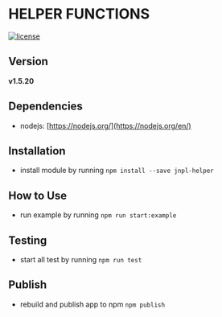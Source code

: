 # HELPER FUNCTIONS
[![license](https://img.shields.io/github/license/mashape/apistatus.svg)]()

## Version
**v1.5.20**

## Dependencies
* nodejs: [https://nodejs.org/](https://nodejs.org/en/)


## Installation
* install module by running `npm install --save jnpl-helper`


## How to Use
* run example by running `npm run start:example`


## Testing
* start all test by running `npm run test`


## Publish
* rebuild and publish app to npm `npm publish`